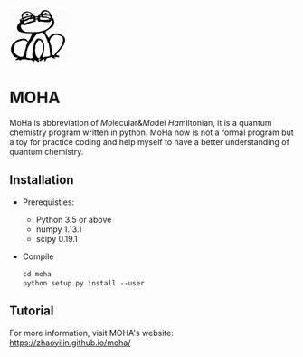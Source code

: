 <div align="left">
  <img src="https://github.com/ZhaoYilin/moha/blob/master/sphinx/pictures/moha.png"
       height="100px"/>
</div>


MOHA
==================================

MoHa is abbreviation of *Mo*lecular&*Mo*del *Ha*miltonian, it is a quantum chemistry program written in python. MoHa now is
not a formal program but a toy for practice coding and help myself to have a better understanding of quantum chemistry.




Installation
------------

* Prerequisties:

  - Python 3.5 or above
  - numpy 1.13.1 
  - scipy 0.19.1  

* Compile

      cd moha
      python setup.py install --user
  
  
  
Tutorial
--------

For more information, visit MOHA's website: https://zhaoyilin.github.io/moha/
